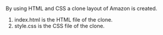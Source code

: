 By using HTML and CSS a clone layout of Amazon is created. 
<ol>
  <li>
    index.html is the HTML file of the clone.
  </li>
  <li>
    style.css is the CSS file of the clone.
  </li>
</ol>
